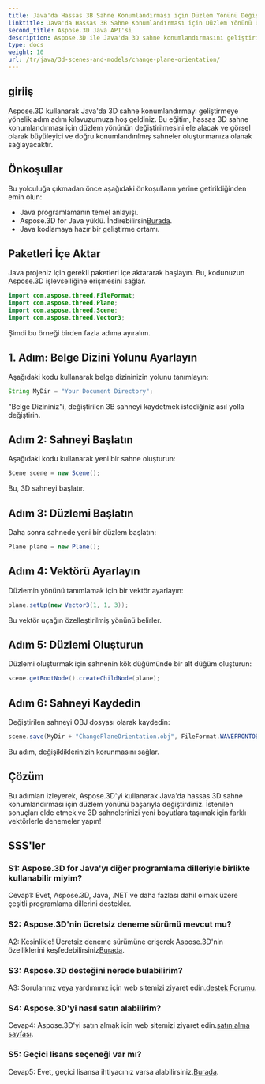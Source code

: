 ```yaml
---
title: Java'da Hassas 3B Sahne Konumlandırması için Düzlem Yönünü Değiştirme
linktitle: Java'da Hassas 3B Sahne Konumlandırması için Düzlem Yönünü Değiştirme
second_title: Aspose.3D Java API'si
description: Aspose.3D ile Java'da 3D sahne konumlandırmasını geliştirin. Hassasiyet için düzlem yönünü değiştirin. Büyüleyici bir görsel deneyim için hemen indirin.
type: docs
weight: 10
url: /tr/java/3d-scenes-and-models/change-plane-orientation/
---
```

## giriiş

Aspose.3D kullanarak Java'da 3D sahne konumlandırmayı geliştirmeye yönelik adım adım kılavuzumuza hoş geldiniz. Bu eğitim, hassas 3D sahne konumlandırması için düzlem yönünün değiştirilmesini ele alacak ve görsel olarak büyüleyici ve doğru konumlandırılmış sahneler oluşturmanıza olanak sağlayacaktır.

## Önkoşullar

Bu yolculuğa çıkmadan önce aşağıdaki önkoşulların yerine getirildiğinden emin olun:

- Java programlamanın temel anlayışı.
-  Aspose.3D for Java yüklü. İndirebilirsin[Burada](https://releases.aspose.com/3d/java/).
- Java kodlamaya hazır bir geliştirme ortamı.

## Paketleri İçe Aktar

Java projeniz için gerekli paketleri içe aktararak başlayın. Bu, kodunuzun Aspose.3D işlevselliğine erişmesini sağlar. 

```java
import com.aspose.threed.FileFormat;
import com.aspose.threed.Plane;
import com.aspose.threed.Scene;
import com.aspose.threed.Vector3;
```

Şimdi bu örneği birden fazla adıma ayıralım.

## 1. Adım: Belge Dizini Yolunu Ayarlayın

Aşağıdaki kodu kullanarak belge dizininizin yolunu tanımlayın:

```java
String MyDir = "Your Document Directory";
```

"Belge Dizininiz"i, değiştirilen 3B sahneyi kaydetmek istediğiniz asıl yolla değiştirin.

## Adım 2: Sahneyi Başlatın

Aşağıdaki kodu kullanarak yeni bir sahne oluşturun:

```java
Scene scene = new Scene();
```

Bu, 3D sahneyi başlatır.

## Adım 3: Düzlemi Başlatın

Daha sonra sahnede yeni bir düzlem başlatın:

```java
Plane plane = new Plane();
```

## Adım 4: Vektörü Ayarlayın

Düzlemin yönünü tanımlamak için bir vektör ayarlayın:

```java
plane.setUp(new Vector3(1, 1, 3));
```

Bu vektör uçağın özelleştirilmiş yönünü belirler.

## Adım 5: Düzlemi Oluşturun

Düzlemi oluşturmak için sahnenin kök düğümünde bir alt düğüm oluşturun:

```java
scene.getRootNode().createChildNode(plane);
```

## Adım 6: Sahneyi Kaydedin

Değiştirilen sahneyi OBJ dosyası olarak kaydedin:

```java
scene.save(MyDir + "ChangePlaneOrientation.obj", FileFormat.WAVEFRONTOBJ);
```

Bu adım, değişikliklerinizin korunmasını sağlar.

## Çözüm

Bu adımları izleyerek, Aspose.3D'yi kullanarak Java'da hassas 3D sahne konumlandırması için düzlem yönünü başarıyla değiştirdiniz. İstenilen sonuçları elde etmek ve 3D sahnelerinizi yeni boyutlara taşımak için farklı vektörlerle denemeler yapın!


## SSS'ler

### S1: Aspose.3D for Java'yı diğer programlama dilleriyle birlikte kullanabilir miyim?

Cevap1: Evet, Aspose.3D, Java, .NET ve daha fazlası dahil olmak üzere çeşitli programlama dillerini destekler.

### S2: Aspose.3D'nin ücretsiz deneme sürümü mevcut mu?

A2: Kesinlikle! Ücretsiz deneme sürümüne erişerek Aspose.3D'nin özelliklerini keşfedebilirsiniz[Burada](https://releases.aspose.com/).

### S3: Aspose.3D desteğini nerede bulabilirim?

 A3: Sorularınız veya yardımınız için web sitemizi ziyaret edin.[destek Forumu](https://forum.aspose.com/c/3d/18).

### S4: Aspose.3D'yi nasıl satın alabilirim?

 Cevap4: Aspose.3D'yi satın almak için web sitemizi ziyaret edin.[satın alma sayfası](https://purchase.aspose.com/buy).

### S5: Geçici lisans seçeneği var mı?

 Cevap5: Evet, geçici lisansa ihtiyacınız varsa alabilirsiniz.[Burada](https://purchase.aspose.com/temporary-license/).